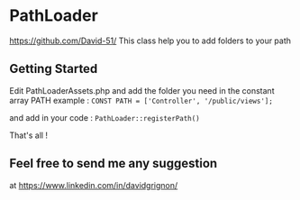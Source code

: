 # PathLoader
https://github.com/David-51/
This class help you to add folders to your path

## Getting Started

Edit PathLoaderAssets.php and add the folder you need in the constant array PATH
example : ```CONST PATH = ['Controller', '/public/views'];```

and add in your code :
```PathLoader::registerPath()```

That's all !

## Feel free to send me any suggestion
at https://www.linkedin.com/in/davidgrignon/
